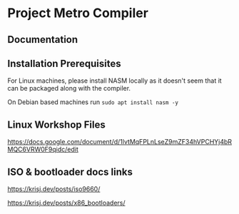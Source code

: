 # Project Metro Compiler
## Documentation

## Installation Prerequisites
For Linux machines, please install NASM locally as it doesn't seem that it can be packaged along with the compiler.

On Debian based machines run ``sudo apt install nasm -y``

## Linux Workshop Files
https://docs.google.com/document/d/1lvtMqFPLnLseZ9mZF34hVPCHYj4bRMQC6VRW0F9qidc/edit

## ISO & bootloader docs links
https://krisj.dev/posts/iso9660/

https://krisj.dev/posts/x86_bootloaders/

